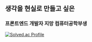 ## 생각을 현실로 만들고 싶은 
### 프론트엔드 개발자 지망 컴퓨터공학부생

[![Solved.ac Profile](http://mazassumnida.wtf/api/v2/generate_badge?boj=nanahifan)](https://solved.ac/nanahifan/)

<!--
**devmiru/devmiru** is a ✨ _special_ ✨ repository because its `README.md` (this file) appears on your GitHub profile.

Here are some ideas to get you started:

- 🔭 I’m currently working on ...
- 🌱 I’m currently learning ...
- 👯 I’m looking to collaborate on ...
- 🤔 I’m looking for help with ...
- 💬 Ask me about ...
- 📫 How to reach me: ...
- 😄 Pronouns: ...
- ⚡ Fun fact: ...
-->
